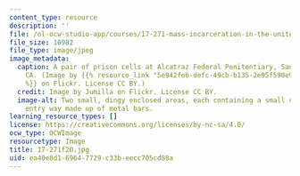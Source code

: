 ```yaml
---
content_type: resource
description: ''
file: /ol-ocw-studio-app/courses/17-271-mass-incarceration-in-the-united-states-fall-2020/ea40e8d169647729c33beecc705cd88a_17-271f20.jpg
file_size: 16982
file_type: image/jpeg
image_metadata:
  caption: A pair of prison cells at Alcatraz Federal Penitentiary, San Francisco,
    CA. (Image by {{% resource_link "5e942fe6-defc-49cb-b135-2e95f590e9fc" "Jumilla"
    %}} on Flickr. License CC BY.)
  credit: Image by Jumilla on Flickr. License CC BY.
  image-alt: Two small, dingy enclosed areas, each containing a small cot, and an
    entry way made up of metal bars.
learning_resource_types: []
license: https://creativecommons.org/licenses/by-nc-sa/4.0/
ocw_type: OCWImage
resourcetype: Image
title: 17-271f20.jpg
uid: ea40e8d1-6964-7729-c33b-eecc705cd88a
---
```

